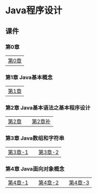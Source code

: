 # Java程序设计

## 课件

### 第0章

|    |
| ---- |
|[第0章](./CourseWare/JavaChapters/Jchapter-0.html)|

### 第1章 Java基本概念

|    |
| ---- |
|[第1章](./CourseWare/JavaChapters/Jchapter-1.html)|

### 第2章 Java基本语法之基本程序设计

|    |    |    |
| ---- | ---- | ---- |
|[第2章](./CourseWare/JavaChapters/Jchapter-2.html)|  |[第2章补](./CourseWare/JavaChapters/Jchapter-2-add.html)|

### 第3章 Java数组和字符串

|    |    |    |
| ---- | ---- | ---- |
|[第3章-1](./CourseWare/JavaChapters/Jchapter-3-1.html)|  |[第3章-2](./CourseWare/JavaChapters/Jchapter-3-2.html)|

### 第4章 Java面向对象概念

|    |    |    |    |    |
| ---- | ---- | ---- | ---- | ---- |
|[第4章-1](./CourseWare/JavaChapters/Jchapter-4-1.html)|  |[第4章-2](./CourseWare/JavaChapters/Jchapter-4-2.html)|   |[第4章-3](./CourseWare/JavaChapters/Jchapter-4-3.html)|